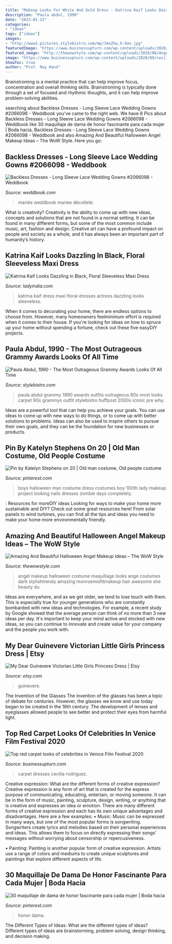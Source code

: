 ```yaml
---
title: "Makeup Looks For White And Gold Dress - Katrina Kaif Looks Dazzling In Black, Floral Sleeveless Maxi Dress"
description: "Paula abdul, 1990"
date: "2023-01-13"
categories:
- "ideas"
tags: ["ideas"]
images:
- "http://www2.pictures.stylebistro.com/mp/JmxZhw_h-9ax.jpg"
featuredImage: "https://www.businessupturn.com/wp-content/uploads/2020/09/cecilia-rodriguez-walks-the-red-carpet-ahead-of-the-movie-news-photo-1599268178.jpg"
featured_image: "http://thewowstyle.com/wp-content/uploads/2016/06/Angel-Halloween-Makeup-Ideas.jpg"
image: "https://www.businessupturn.com/wp-content/uploads/2020/09/cecilia-rodriguez-walks-the-red-carpet-ahead-of-the-movie-news-photo-1599268178.jpg"
ShowToc: true
author: "Prof. Roy Hand"
---
```



Brainstroming is a mental practice that can help improve focus, concentration and overall thinking skills. Brainstroming is typically done through a set of focused and rhythmic thoughts, and it can help improve problem-solving abilities.

	

		
searching about Backless Dresses - Long Sleeve Lace Wedding Gowns #2066098 - Weddbook you've came to the right web. We have 8 Pics about Backless Dresses - Long Sleeve Lace Wedding Gowns #2066098 - Weddbook like 30 maquillaje de dama de honor fascinante para cada mujer | Boda hacia, Backless Dresses - Long Sleeve Lace Wedding Gowns #2066098 - Weddbook and also Amazing And Beautiful Halloween Angel Makeup Ideas – The WoW Style. Here you go:
		
    
## Backless Dresses - Long Sleeve Lace Wedding Gowns #2066098 - Weddbook

<img loading=lazy src="http://s6.weddbook.me/t1/2/0/6/2066098/backless-newest-whiteivory-v-neck-bead-mermaid-long-sleeve-lace-wedding-gowns.jpg" onerror="this.onerror=null;this.src='https://tse4.mm.bing.net/th?id=OIP.MPWFw63luJHgDdQ9diG6tQHaJ3&amp;pid=15.1';" alt="Backless Dresses - Long Sleeve Lace Wedding Gowns #2066098 - Weddbook">

_Source: weddbook.com_

>mariée weddbook mariee décolleté. 

	

What is creativity?
Creativity is the ability to come up with new ideas, concepts and solutions that are not found in a normal setting. It can be found in many different forms, but some of the most common include music, art, fashion and design. Creative art can have a profound impact on people and society as a whole, and it has always been an important part of humanity’s history.

    
## Katrina Kaif Looks Dazzling In Black, Floral Sleeveless Maxi Dress

<img loading=lazy src="http://cdn.shopify.com/s/files/1/1384/4105/files/C5aij2DU8AAyKRO_1024x1024.jpg?v=1487936189" onerror="this.onerror=null;this.src='https://tse3.mm.bing.net/th?id=OIP.SRc7kaIbVO98twiOSu3xdwHaLG&amp;pid=15.1';" alt="Katrina Kaif Looks Dazzling in Black, Floral Sleeveless Maxi Dress">

_Source: ladyindia.com_

>katrina kaif dress maxi floral dresses actress dazzling looks sleeveless. 

	

When it comes to decorating your home, there are endless options to choose from. However, many homeowners feelminimum effort is required when it comes to their house. If you're looking for ideas on how to spruce up your home without spending a fortune, check out these five easyDIY projects.

    
## Paula Abdul, 1990 - The Most Outrageous Grammy Awards Looks Of All Time

<img loading=lazy src="http://www2.pictures.stylebistro.com/mp/JmxZhw_h-9ax.jpg" onerror="this.onerror=null;this.src='https://tse1.mm.bing.net/th?id=OIP.vx8uTGvTbdsKrbkwRqu0oQHaK4&amp;pid=15.1';" alt="Paula Abdul, 1990 - The Most Outrageous Grammy Awards Looks Of All Time">

_Source: stylebistro.com_

>paula abdul grammy 1990 awards outfits outrageous 80s most looks carpet 90s grammys outfit stylebistro huffpost 2000s iconic pre why. 

	

Ideas are a powerful tool that can help you achieve your goals. You can use ideas to come up with new ways to do things, or to come up with better solutions to problems. Ideas can also be used to inspire others to pursue their own goals, and they can be the foundation for new businesses or products.

    
## Pin By Katelyn Stephens On 20 | Old Man Costume, Old People Costume

<img loading=lazy src="https://i.pinimg.com/736x/f2/35/74/f23574d883fd373f786e5fc11b470ebb.jpg" onerror="this.onerror=null;this.src='https://tse3.mm.bing.net/th?id=OIP.62KleMabVq09j151bkplmwHaMe&amp;pid=15.1';" alt="Pin by Katelyn Stephens on 20 | Old man costume, Old people costume">

_Source: pinterest.com_

>boys halloween man costume dress costumes boy 100th lady makeup project looking nails dresses zombie days completely. 

	

: Resources for moreDIY ideas
Looking for ways to make your home more sustainable and DIY? Check out some great resources here! From solar panels to wind turbines, you can find all the tips and ideas you need to make your home more environmentally friendly.

    
## Amazing And Beautiful Halloween Angel Makeup Ideas – The WoW Style

<img loading=lazy src="http://thewowstyle.com/wp-content/uploads/2016/06/Angel-Halloween-Makeup-Ideas.jpg" onerror="this.onerror=null;this.src='https://tse3.mm.bing.net/th?id=OIP.9kLD-BwGnXJh_0ZzQHyVwwHaLH&amp;pid=15.1';" alt="Amazing And Beautiful Halloween Angel Makeup Ideas – The WoW Style">

_Source: thewowstyle.com_

>angel makeup halloween costume maquillage looks ange costumes dark stylishtrendy amazing monroemisfitmakeup hair awesome she beauty du. 

	

Ideas are everywhere, and as we get older, we tend to lose touch with them. This is especially true for younger generations who are constantly bombarded with new ideas and technologies. For example, a recent study by Google showed that the average person can think of no more than 3 new ideas per day. It's important to keep your mind active and stocked with new ideas, so you can continue to innovate and create value for your company and the people you work with.

    
## My Dear Guinevere Victorian Little Girls Princess Dress | Etsy

<img loading=lazy src="https://i.etsystatic.com/6421243/r/il/4c5fb6/272978355/il_1588xN.272978355.jpg" onerror="this.onerror=null;this.src='https://tse1.mm.bing.net/th?id=OIP.Ws_16WXv0TBBU43pxMjKTAHaLH&amp;pid=15.1';" alt="My Dear Guinevere Victorian Little Girls Princess Dress | Etsy">

_Source: etsy.com_

>guinevere. 

	

The Invention of the Glasses
The invention of the glasses has been a topic of debate for centuries. However, the glasses we know and use today began to be created in the 16th century. The development of lenses and eyeglasses allowed people to see better and protect their eyes from harmful light.

    
## Top Red Carpet Looks Of Celebrities In Venice Film Festival 2020

<img loading=lazy src="https://www.businessupturn.com/wp-content/uploads/2020/09/cecilia-rodriguez-walks-the-red-carpet-ahead-of-the-movie-news-photo-1599268178.jpg" onerror="this.onerror=null;this.src='https://tse1.mm.bing.net/th?id=OIP.eSiyY_KzUGz6CPSDg_p1agHaLG&amp;pid=15.1';" alt="Top red carpet looks of celebrities in Venice Film Festival 2020">

_Source: businessupturn.com_

>carpet dresses cecilia rodriguez. 

	

Creative expression: What are the different forms of creative expression?
Creative expression is any form of art that is created for the express purpose of communicating, educating, entertain, or moving someone. It can be in the form of music, painting, sculpture, design, writing, or anything that is creative and expresses an idea or emotion. There are many different forms of creative expression and each has its own unique advantages and disadvantages. Here are a few examples: 
• Music: Music can be expressed in many ways, but one of the most popular forms is songwriting. Songwriters create lyrics and melodies based on their personal experiences and ideas. This allows them to focus on directly expressing their songs’ messages without worrying about censorship or repercusiveness. 

• Painting: Painting is another popular form of creative expression. Artists use a range of colors and mediums to create unique sculptures and paintings that explore different aspects of life.

    
## 30 Maquillaje De Dama De Honor Fascinante Para Cada Mujer | Boda Hacia

<img loading=lazy src="https://i.pinimg.com/736x/ec/99/b8/ec99b8cdb4169a79d5054fee6e3b303e.jpg" onerror="this.onerror=null;this.src='https://tse1.mm.bing.net/th?id=OIP.n3tIcduFqbaOsPS5w_G4BgHaLG&amp;pid=15.1';" alt="30 maquillaje de dama de honor fascinante para cada mujer | Boda hacia">

_Source: pinterest.com_

>honor dama. 

	

The Different Types of Ideas: What are the different types of ideas?
Different types of ideas are brainstorming, problem solving, design thinking, and decision making.

